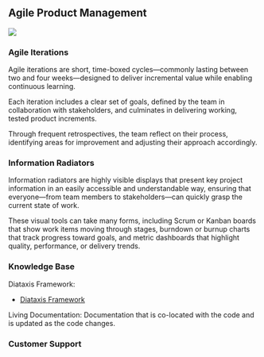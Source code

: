 ## Agile Product Management


![](embed:AgileProductManagement)

### Agile Iterations

Agile iterations are short, time-boxed cycles—commonly lasting between two and four weeks—designed to deliver
incremental value while enabling continuous learning.

Each iteration includes a clear set of goals, defined by the team in collaboration with stakeholders, and culminates in
delivering working, tested product increments.

Through frequent retrospectives, the team reflect on their process, identifying areas for improvement and adjusting
their approach accordingly.


### Information Radiators

Information radiators are highly visible displays that present key project information in an easily accessible and
understandable way, ensuring that everyone—from team members to stakeholders—can quickly grasp the current state of
work.

These visual tools can take many forms, including Scrum or Kanban boards that show work items moving through stages,
burndown or burnup charts that track progress toward goals, and metric dashboards that highlight quality, performance,
or delivery trends.


### Knowledge Base

Diataxis Framework:
- [Diataxis Framework](https://diataxis.fr/)

Living Documentation:
Documentation that is co-located with the code and is updated as the code changes.

### Customer Support